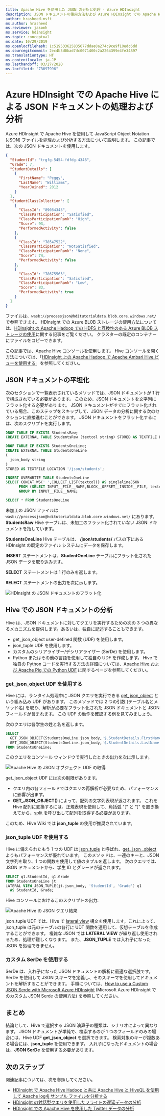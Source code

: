 ```yaml
---
title: Apache Hive を使用した JSON の分析と処理 - Azure HDInsight
description: JSON ドキュメントの使用方法および Azure HDInsight での Apache Hive による分析方法について説明します。
author: hrasheed-msft
ms.author: hrasheed
ms.reviewer: jasonh
ms.service: hdinsight
ms.topic: conceptual
ms.date: 10/29/2019
ms.openlocfilehash: 1c519533625835677ddae0a274c9ce9f10edc6dd
ms.sourcegitcommit: 2ec4b3d0bad7dc0071400c2a2264399e4fe34897
ms.translationtype: HT
ms.contentlocale: ja-JP
ms.lasthandoff: 03/27/2020
ms.locfileid: "73097996"
---
```

# <a name="process-and-analyze-json-documents-by-using-apache-hive-in-azure-hdinsight"></a>Azure HDInsight での Apache Hive による JSON ドキュメントの処理および分析

Azure HDInsight で Apache Hive を使用して JavaScript Object Notation (JSON) ファイルを処理および分析する方法について説明します。 この記事では、次の JSON ドキュメントを使用します。

```json
{
  "StudentId": "trgfg-5454-fdfdg-4346",
  "Grade": 7,
  "StudentDetails": [
    {
      "FirstName": "Peggy",
      "LastName": "Williams",
      "YearJoined": 2012
    }
  ],
  "StudentClassCollection": [
    {
      "ClassId": "89084343",
      "ClassParticipation": "Satisfied",
      "ClassParticipationRank": "High",
      "Score": 93,
      "PerformedActivity": false
    },
    {
      "ClassId": "78547522",
      "ClassParticipation": "NotSatisfied",
      "ClassParticipationRank": "None",
      "Score": 74,
      "PerformedActivity": false
    },
    {
      "ClassId": "78675563",
      "ClassParticipation": "Satisfied",
      "ClassParticipationRank": "Low",
      "Score": 83,
      "PerformedActivity": true
    }
  ]
}
```

ファイルは、`wasb://processjson@hditutorialdata.blob.core.windows.net/` で参照できます。 HDInsight での Azure BLOB ストレージの使用方法については、[HDInsight の Apache Hadoop での HDFS と互換性のある Azure BLOB ストレージの使用](../hdinsight-hadoop-use-blob-storage.md)に関する記事をご覧ください。 クラスターの既定のコンテナーにファイルをコピーできます。

この記事では、Apache Hive コンソールを使用します。 Hive コンソールを開く方法については、「[HDInsight 上の Apache Hadoop で Apache Ambari Hive ビューを使用する](apache-hadoop-use-hive-ambari-view.md)」を参照してください。

## <a name="flatten-json-documents"></a>JSON ドキュメントの平坦化

次のセクションで一覧表示されているメソッドでは、JSON ドキュメントが 1 行で構成されている必要があります。 このため、JSON ドキュメントを文字列にフラット化する必要があります。 JSON ドキュメントがすでにフラット化されている場合、このステップをスキップして、JSON データの分析に関する次のセクションに直接進むことができます。 JSON ドキュメントをフラット化するには、次のスクリプトを実行します。

```sql
DROP TABLE IF EXISTS StudentsRaw;
CREATE EXTERNAL TABLE StudentsRaw (textcol string) STORED AS TEXTFILE LOCATION "wasb://processjson@hditutorialdata.blob.core.windows.net/";

DROP TABLE IF EXISTS StudentsOneLine;
CREATE EXTERNAL TABLE StudentsOneLine
(
  json_body string
)
STORED AS TEXTFILE LOCATION '/json/students';

INSERT OVERWRITE TABLE StudentsOneLine
SELECT CONCAT_WS(' ',COLLECT_LIST(textcol)) AS singlelineJSON
      FROM (SELECT INPUT__FILE__NAME,BLOCK__OFFSET__INSIDE__FILE, textcol FROM StudentsRaw DISTRIBUTE BY INPUT__FILE__NAME SORT BY BLOCK__OFFSET__INSIDE__FILE) x
      GROUP BY INPUT__FILE__NAME;

SELECT * FROM StudentsOneLine
```

未加工の JSON ファイルは `wasb://processjson@hditutorialdata.blob.core.windows.net/` にあります。 **StudentsRaw** Hive テーブルは、未加工のフラット化されていない JSON ドキュメントを指しています。

**StudentsOneLine** Hive テーブルは、 **/json/students/** パスの下にある HDInsight の既定のファイル システムにデータを保存します。

**INSERT** ステートメントは、**StudentOneLine** テーブルにフラット化された JSON データを取り込みます。

**SELECT** ステートメントは 1 行のみを返します。

**SELECT** ステートメントの出力を次に示します。

![HDInsight の JSON ドキュメントのフラット化](./media/using-json-in-hive/hdinsight-flatten-json.png)

## <a name="analyze-json-documents-in-hive"></a>Hive での JSON ドキュメントの分析

Hive は、JSON ドキュメントに対してクエリを実行するための次の 3 つの異なるメカニズムを提供します。あるいは、独自に記述することもできます。

* get_json_object user-defined 関数 (UDF) を使用します。
* json_tuple UDF を使用します。
* カスタムのシリアライザー/デシリアライザー (SerDe) を使用します。
* Python またはその他の言語を使用して独自の UDF を作成します。 Hive で独自の Python コードを実行する方法の詳細については、[Apache Hive および Apache Pig での Python UDF](./python-udf-hdinsight.md) に関するページを参照してください。

### <a name="use-the-get_json_object-udf"></a>get_json_object UDF を使用する

Hive には、ランタイム処理中に JSON クエリを実行できる [get_json_object](https://cwiki.apache.org/confluence/display/Hive/LanguageManual+UDF#LanguageManualUDF-get_json_object) という組み込み UDF があります。 このメソッドでは 2 つの引数 (テーブル名とメソッド名) を取り、解析が必要なフラット化された JSON ドキュメントと JSON フィールドが含まれます。 この UDF の動作を確認する例を見てみましょう。

次のクエリは各学生の姓と名を返します。

```sql
SELECT
  GET_JSON_OBJECT(StudentsOneLine.json_body,'$.StudentDetails.FirstName'),
  GET_JSON_OBJECT(StudentsOneLine.json_body,'$.StudentDetails.LastName')
FROM StudentsOneLine;
```

このクエリをコンソール ウィンドウで実行したときの出力を次に示します。

![Apache Hive の JSON オブジェクト UDF の取得](./media/using-json-in-hive/hdinsight-get-json-object.png)

get_json_object UDF には次の制限があります。

* クエリ内の各フィールドではクエリの再解析が必要なため、パフォーマンスに影響が出ます。
* **GET\_JSON_OBJECT()** によって、配列の文字列表現が返されます。 これを Hive 配列に変換するには、正規表現を使用して、角括弧 "[" と "]" を置き換えてから、split を呼び出して配列を取得する必要があります。

このため、Hive Wiki では **json_tuple** の使用が推奨されています。  

### <a name="use-the-json_tuple-udf"></a>json_tuple UDF を使用する

Hive に備えられたもう 1 つの UDF は [json_tuple](https://cwiki.apache.org/confluence/display/Hive/LanguageManual+UDF#LanguageManualUDF-json_tuple) と呼ばれ、[get_ json _object](https://cwiki.apache.org/confluence/display/Hive/LanguageManual+UDF#LanguageManualUDF-get_json_object) よりもパフォーマンスが優れています。 このメソッドは、一連のキーと、JSON 文字列を取り、1 つの関数を使用して値のタプルを返します。 次のクエリでは、JSON ドキュメントから、学生 ID とグレードが返されます。

```sql
SELECT q1.StudentId, q1.Grade
FROM StudentsOneLine jt
LATERAL VIEW JSON_TUPLE(jt.json_body, 'StudentId', 'Grade') q1
  AS StudentId, Grade;
```

Hive コンソールにおけるこのスクリプトの出力:

![Apache Hive の JSON クエリ結果](./media/using-json-in-hive/hdinsight-json-tuple.png)

json_tuple UDF では、Hive で [lateral view](https://cwiki.apache.org/confluence/display/Hive/LanguageManual+LateralView) 構文を使用します。これによって、json\_tuple は元のテーブルの各行に UDT 関数を適用して、仮想テーブルを作成することができます。 複雑な JSON では **LATERAL VIEW** が繰り返し使用されるため、処理が難しくなります。 また、**JSON_TUPLE** では入れ子になった JSON を処理できません。

### <a name="use-a-custom-serde"></a>カスタム SerDe を使用する

SerDe は、入れ子になった JSON ドキュメントの解析に最適な選択肢です。 SerDe を使用して JSON スキーマを定義し、そのスキーマを使用してドキュメントを解析することができます。 手順については、[How to use a Custom JSON Serde with Microsoft Azure HDInsight](https://web.archive.org/web/20190217104719/https://blogs.msdn.microsoft.com/bigdatasupport/2014/06/18/how-to-use-a-custom-json-serde-with-microsoft-azure-hdinsight/) (Microsoft Azure HDInsight でのカスタム JSON Serde の使用方法) を参照してください。

## <a name="summary"></a>まとめ

結論として、Hive で選択する JSON 演算子の種類は、シナリオによって異なります。 JSON ドキュメントが単純で、検索するのが 1 つのフィールドのみの場合には、Hive UDF **get_json_object** を選択できます。 検索対象のキーが複数ある場合には、**json_tuple** を使用できます。 入れ子になったドキュメントの場合は、**JSON SerDe** を使用する必要があります。

## <a name="next-steps"></a>次のステップ

関連記事については、次を参照してください。

* [HDInsight で Apache Hive Hadoop と共に Apache Hive と HiveQL を使用して Apache log4j サンプル ファイルを分析する](../hdinsight-use-hive.md)
* [HDInsight の対話型クエリを使用したフライトの遅延データの分析](../interactive-query/interactive-query-tutorial-analyze-flight-data.md)
* [HDInsight での Apache Hive を使用した Twitter データの分析](../hdinsight-analyze-twitter-data-linux.md)
